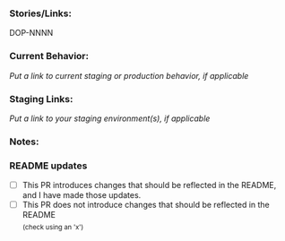 ### Stories/Links:

DOP-NNNN

### Current Behavior:

_Put a link to current staging or production behavior, if applicable_

### Staging Links:

_Put a link to your staging environment(s), if applicable_

### Notes:




### README updates

 - [ ] This PR introduces changes that should be reflected in the README, and I have made those updates.
 - [ ] This PR does not introduce changes that should be reflected in the README </br>
<sub>(check using an 'x')</sub>
